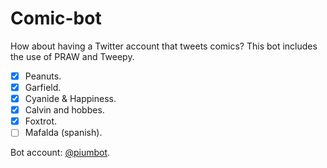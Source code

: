 # Comic-bot

How about having a Twitter account that tweets comics? This bot includes the use of PRAW and Tweepy.

- [x] Peanuts.
- [x] Garfield.
- [x] Cyanide & Happiness.
- [x] Calvin and hobbes.
- [x] Foxtrot.
- [ ] Mafalda (spanish).

Bot account: [@piumbot](https://twitter.com/PiumBot). 
